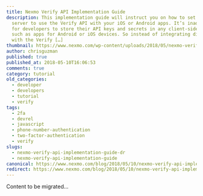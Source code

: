 ```yaml
---
title: Nexmo Verify API Implementation Guide
description: This implementation guide will instruct you on how to set up a
  server to use the Verify API with your iOS or Android apps. It’s inadvisable
  for developers to store their API keys and secrets in any client-side devices,
  such as apps for Android or iOS devices. So instead of integrating directly
  with the Verify […]
thumbnail: https://www.nexmo.com/wp-content/uploads/2018/05/nexmo-verify-migration-guide.jpg
author: chrisguzman
published: true
published_at: 2018-05-10T16:06:53
comments: true
category: tutorial
old_categories:
  - developer
  - developers
  - tutorial
  - verify
tags:
  - 2fa
  - devrel
  - javascript
  - phone-number-authentication
  - two-factor-authentication
  - verify
slugs:
  - nexmo-verify-api-implementation-guide-dr
  - nexmo-verify-api-implementation-guide
canonical: https://www.nexmo.com/blog/2018/05/10/nexmo-verify-api-implementation-guide-dr
redirect: https://www.nexmo.com/blog/2018/05/10/nexmo-verify-api-implementation-guide-dr
---
```

Content to be migrated...